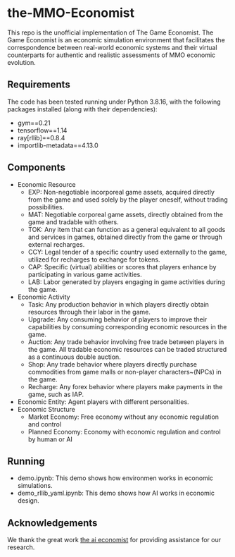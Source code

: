 <!--
 * @Author: Shiwei Zhao
 * @Date: 2023-08-18 10:10:33
 * @FilePath: \mmo-economist\README.md
 * Copyright (c) 2023 by NetEase, Inc., All Rights Reserved.
-->
# the-MMO-Economist
This repo is the unofficial implementation of The Game Economist. 
The Game Economist is an economic simulation environment that facilitates the correspondence between real-world economic systems and their virtual counterparts for authentic and realistic assessments of MMO economic evolution.

## Requirements
The code has been tested running under Python 3.8.16, with the following packages installed (along with their dependencies):
- gym==0.21
- tensorflow==1.14
- ray[rllib]==0.8.4
- importlib-metadata==4.13.0

## Components
- Economic Resource
  - EXP: Non-negotiable incorporeal game assets, acquired directly from the game and used solely by the player oneself, without trading possibilities.
  - MAT: Negotiable corporeal game assets, directly obtained from the game and tradable with others.
  - TOK: Any item that can function as a general equivalent to all goods and services in games, obtained directly from the game or through external recharges.
  - CCY: Legal tender of a specific country used externally to the game, utilized for recharges to exchange for tokens.
  - CAP: Specific (virtual) abilities or scores that players enhance by participating in various game activities.
  - LAB: Labor generated by players engaging in game activities during the game.
- Economic Activity
  - Task: Any production behavior in which players directly obtain resources through their labor in the game.
  - Upgrade: Any consuming behavior of players to improve their capabilities by consuming corresponding economic resources in the game.
  - Auction: Any trade behavior involving free trade between players in the game. All tradable economic resources can be traded structured as a continuous double auction.
  - Shop: Any trade behavior where players directly purchase commodities from game malls or non-player characters~(NPCs) in the game.
  - Recharge: Any forex behavior where players make payments in the game, such as IAP.
- Economic Entity: Agent players with different personalities.
- Economic Structure
  - Market Economy: Free economy without any economic regulation and control
  - Planned Economy: Economy with economic regulation and control by human or AI 

## Running
- demo.ipynb: This demo shows how environmen works in economic simulations.
- demo_rllib_yaml.ipynb: This demo shows how AI works in economic design.

## Acknowledgements
We thank the great work [the ai economist](https://github.com/salesforce/ai-economist/tree/master) for providing assistance for our research.
